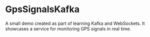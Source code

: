 # GpsSignalsKafka
 A small demo created as part of learning Kafka and WebSockets. It showcases a service for monitoring GPS signals in real time.
